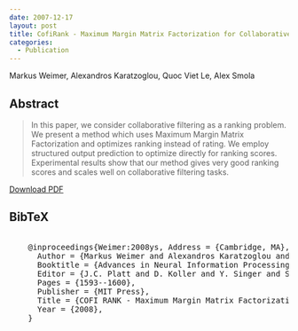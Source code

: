 ```yaml
---
date: 2007-12-17
layout: post
title: CofiRank - Maximum Margin Matrix Factorization for Collaborative Ranking
categories:
  - Publication
---
```


Markus Weimer, Alexandros Karatzoglou, Quoc Viet Le, Alex Smola


## Abstract

<blockquote>In this paper, we consider collaborative filtering as a ranking problem. We present a method which uses Maximum Margin Matrix Factorization and optimizes ranking instead of rating. We employ structured output prediction to optimize directly for ranking scores. Experimental results show that our method gives very good ranking scores and scales well on collaborative filtering tasks.</blockquote>


[Download PDF](http://cs.markusweimer.com/pub/2007-NIPS.pdf)


## BibTeX
<pre>    
    @inproceedings{Weimer:2008ys, Address = {Cambridge, MA}, 
      Author = {Markus Weimer and Alexandros Karatzoglou and Quoc Viet Le and Alexander J. Smola}, 
      Booktitle = {Advances in Neural Information Processing Systems 20}, 
      Editor = {J.C. Platt and D. Koller and Y. Singer and S. Roweis}, 
      Pages = {1593--1600}, 
      Publisher = {MIT Press}, 
      Title = {COFI RANK - Maximum Margin Matrix Factorization for Collaborative Ranking}, 
      Year = {2008}, 
    }
</pre>